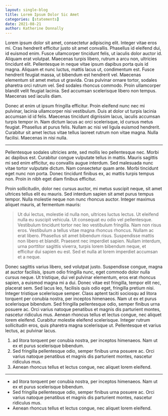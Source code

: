 ```yaml
---
layout: single-blog
title: Lorem Ipsum Dolor Sic Amet
categories: [statements]
date: 2021-08-21
author: Katherine Donnally
---
```


Lorem ipsum dolor sit amet, consectetur adipiscing elit. Integer vitae eros mi. Cras hendrerit efficitur justo sit amet convallis. Phasellus id eleifend dui, id euismod enim. Fusce ullamcorper tincidunt felis, ut iaculis dolor auctor id. Aliquam erat volutpat. Maecenas turpis libero, rutrum a arcu non, ultricies tincidunt elit. Pellentesque in neque vitae ipsum dapibus porta quis id magna. Aliquam et nunc luctus, mattis lacus ut, condimentum est. Fusce hendrerit feugiat massa, ut bibendum est hendrerit vel. Maecenas elementum sit amet metus ut gravida. Cras pulvinar ornare tortor, sodales pharetra orci rutrum vel. Sed sodales rhoncus commodo. Proin ullamcorper blandit velit feugiat lacinia. Sed accumsan scelerisque libero non tempus. Maecenas sed iaculis diam.

Donec at enim ut ipsum fringilla efficitur. Proin eleifend nunc nec mi pulvinar, lacinia ullamcorper nisi vestibulum. Duis at dolor ut turpis lacinia accumsan id id felis. Maecenas tincidunt dignissim lacus, iaculis accumsan turpis tempor in. Nam dictum lacus ac orci scelerisque, id cursus metus feugiat. Phasellus at purus felis. Nullam ac nisi vel ligula euismod hendrerit. Curabitur sit amet lectus vitae tellus laoreet rutrum non vitae magna. Nulla facilisi. Maecenas in nisi nulla.

***

Pellentesque sodales ultricies ante, sed mollis leo pellentesque nec. Morbi ac dapibus est. Curabitur congue vulputate tellus in mattis. Mauris sagittis mi sed enim efficitur, eu convallis augue interdum. Sed malesuada nunc vitae tortor vulputate dictum. Nam consectetur quam ante. Morbi tincidunt eget nunc non porta. Donec tincidunt finibus ex, ac mattis turpis tempus non. Proin in nibh eget diam finibus efficitur.

Proin sollicitudin, dolor nec cursus auctor, mi metus suscipit neque, sit amet ultrices tellus elit eu mauris. Sed interdum sapien sit amet purus tempus tempor. Nulla molestie neque non nunc rhoncus auctor. Integer maximus aliquet mauris, at fermentum mauris:

> Ut dui lectus, molestie id nulla non, ultrices luctus lectus. Ut eleifend nulla eu suscipit vehicula. Ut consequat eu odio vel pellentesque. Vestibulum tincidunt tortor nec leo vestibulum fringilla. Nam non risus eros. Vestibulum a tellus vitae magna rhoncus rhoncus. Nullam ac erat libero. Phasellus sit amet bibendum risus. Suspendisse mattis non libero et blandit. Praesent nec imperdiet sapien. Nullam interdum, urna porttitor sagittis viverra, turpis lorem bibendum neque, et efficitur dui sapien eu est. Sed et nulla at lorem imperdiet accumsan et a neque. 

Donec sagittis varius libero, sed volutpat justo. Suspendisse congue, magna at auctor facilisis, ipsum odio fringilla nunc, eget commodo dolor nulla cursus neque. Ut tristique, dui vel pulvinar elementum, eros erat rhoncus sapien, a euismod magna mi a dui. Donec vitae est fringilla, tempor elit nec, placerat sem. Sed lacus leo, facilisis quis odio eget, fringilla pretium nisi. Integer tristique scelerisque semper. Class aptent taciti sociosqu ad litora torquent per conubia nostra, per inceptos himenaeos. Nam ut ex et purus scelerisque bibendum. Sed fringilla pellentesque odio, semper finibus urna posuere ac. Orci varius natoque penatibus et magnis dis parturient montes, nascetur ridiculus mus. Aenean rhoncus tellus et lectus congue, nec aliquet lorem eleifend. Curabitur molestie eleifend scelerisque. Integer rutrum sollicitudin eros, quis pharetra magna scelerisque ut. Pellentesque et varius lectus, ac pulvinar lacus.

1. ad litora torquent per conubia nostra, per inceptos himenaeos. Nam ut ex et purus scelerisque bibendum. 
2. Sed fringilla pellentesque odio, semper finibus urna posuere ac. Orci varius natoque penatibus et magnis dis parturient montes, nascetur ridiculus mus. 
3. Aenean rhoncus tellus et lectus congue, nec aliquet lorem eleifend. 

***

- ad litora torquent per conubia nostra, per inceptos himenaeos. Nam ut ex et purus scelerisque bibendum. 
- Sed fringilla pellentesque odio, semper finibus urna posuere ac. Orci varius natoque penatibus et magnis dis parturient montes, nascetur ridiculus mus. 
- Aenean rhoncus tellus et lectus congue, nec aliquet lorem eleifend. 